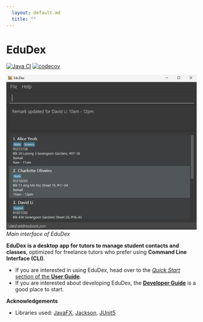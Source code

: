 ```yaml
---
  layout: default.md
  title: ""
---
```


# EduDex

[![Java CI](https://github.com/AY2526S1-CS2103T-T12-1/tp/actions/workflows/gradle.yml/badge.svg)](https://github.com/AY2526S1-CS2103T-T12-1/tp/actions/workflows/gradle.yml)
[![codecov](https://codecov.io/gh/AY2526S1-CS2103T-T12-1/tp/graph/badge.svg?token=WZG6OQDM4M)](https://codecov.io/gh/AY2526S1-CS2103T-T12-1/tp)

![Ui](images/Ui.png) <br>
_Main interface of EduDex_

**EduDex is a desktop app for tutors to manage student contacts and classes**,
optimized for freelance tutors who prefer using **Command Line Interface (CLI)**.

* If you are interested in using EduDex, head over to the [_Quick Start_ section of the **User Guide**](UserGuide.html#quick-start).
* If you are interested about developing EduDex, the [**Developer Guide**](DeveloperGuide.html) is a good place to start.


**Acknowledgements**

* Libraries used: [JavaFX](https://openjfx.io/), [Jackson](https://github.com/FasterXML/jackson), [JUnit5](https://github.com/junit-team/junit5)
